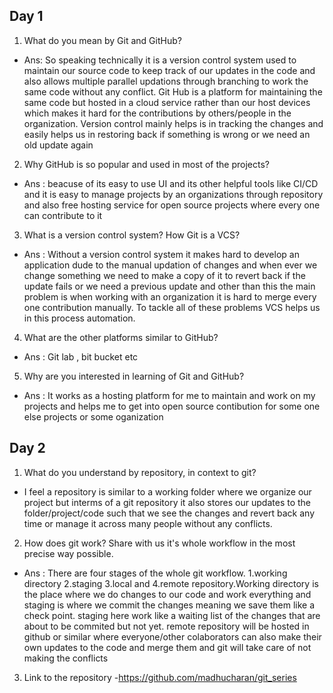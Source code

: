 ## Day 1

1. What do you mean by Git and GitHub?
* Ans: So speaking technically it is a version control system used to maintain our source code to keep track of our updates in the code and also allows multiple parallel updations through branching to work the same code without any conflict. Git Hub is a platform for maintaining the same code but hosted in a cloud service rather than our host devices which makes it hard for the contributions by others/people in the organization. Version control mainly helps is in tracking the changes and easily helps us in restoring back if something is wrong or we need an old update again

2. Why GitHub is so popular and used in most of the projects?
* Ans : beacuse of its easy to use UI and its other helpful tools like CI/CD and it is easy to manage projects by an organizations through repository and also free hosting service for open source projects where every one can contribute to it

3. What is a version control system? How Git is a VCS?
* Ans : Without a version control system it makes hard to develop an application dude to the manual updation of changes and when ever we change something we need to make a copy of it to revert back if the update fails or we need a previous update and other than this the main problem is when working with an organization it is hard to merge every one contribution manually. To tackle all of these problems VCS helps us in this process automation.

4. What are the other platforms similar to GitHub?
* Ans : Git lab , bit bucket etc

5. Why are you interested in learning of Git and GitHub?
* Ans : It works as a hosting platform for me to maintain and work on my projects and helps me to get into open source contibution for some one else projects or some oganization


## Day 2

1. What do you understand by repository, in context to git?
* I feel a repository is similar to a working folder where we organize our project but interms of a git repository it also stores our updates to the folder/project/code such that we see the changes and revert back any time or manage it across many people without any conflicts.

2. How does git work? Share with us it's whole workflow in the most precise
way possible.

* Ans : There are four stages of the whole git workflow. 1.working directory 2.staging 3.local and 4.remote repository.Working directory is the place where we do changes to our code and work everything and staging is where we commit the changes meaning we save them like a check point. staging here work like a waiting list of the changes that are about to be commited but not yet. remote repository will be hosted in github or similar where everyone/other colaborators can also make their own updates to the code and merge them and git will take care of not making the conflicts


3. Link to the repository -https://github.com/madhucharan/git_series
